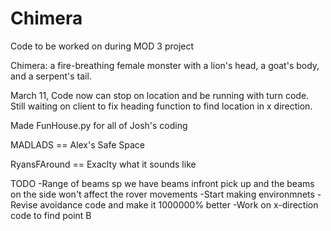 # Chimera
Code to be worked on during MOD 3 project

Chimera: a fire-breathing female monster with a lion's head, a goat's body, and a serpent's tail.

March 11, Code now can stop on location and be running with turn code. Still waiting on client to fix heading function to find location in x direction. 

Made FunHouse.py for all of Josh's coding

MADLADS == Alex's Safe Space

RyansFAround == Exaclty what it sounds like

TODO
-Range of beams sp we have beams infront pick up and the beams on the side won't affect the rover movements
-Start making environmnets
-Revise avoidance code and make it 1000000% better
-Work on x-direction code to find point B
